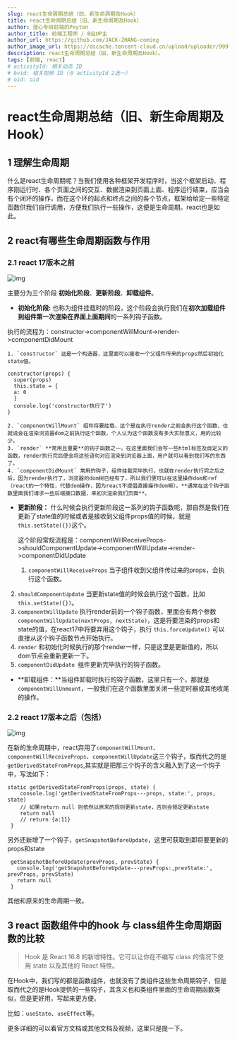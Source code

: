 ```yaml
---
slug: react生命周期总结（旧、新生命周期及Hook）
title: react生命周期总结（旧、新生命周期及Hook）
author: 潜心专研前端的Peyton
author_title: 前端工程师 / B站UP主
author_url: https://github.com/JACK-ZHANG-coming
author_image_url: https://dscache.tencent-cloud.cn/upload/uploader/999-12e331ae5bd4149e615b9056a1a05b198a70c0d7.png
description: react生命周期总结（旧、新生命周期及Hook）。
tags: [前端, react]
# activityId: 相关动态 ID
# bvid: 相关视频 ID（与 activityId 2选一）
# oid: oid
---
```


<!-- truncate -->

# react生命周期总结（旧、新生命周期及Hook）

## 1 理解生命周期

什么是react生命周期呢？当我们使用各种框架开发程序时，当这个框架启动、程序刚运行时、各个页面之间的交互、数据渲染到页面上面、程序运行结束，应当会有个闭环的操作，而在这个环的起点和终点之间的各个节点，框架给给定一些特定函数供我们自行调用，方便我们执行一些操作，这便是生命周期。react也是如此。


## 2 react有哪些生命周期函数与作用

### 2.1 react 17版本之前



![img](https://cdn.nlark.com/yuque/0/2022/png/22565604/1656945408594-7187c2e7-10b6-42f4-813e-098d77d8b80b.png)

主要分为三个阶段 **初始化阶段**、**更新阶段**、**卸载组件**。

- **初始化阶段:** 也称为组件挂载时的阶段，这个阶段会执行我们在**初次加载组件到组件第一次渲染在界面上面期间**的一系列钩子函数。

执行的流程为：constructor->componentWillMount->render->componentDidMount

 	1. `constructor` 这是一个构造器，这里面可以接收一个父组件传来的props然后初始化state值。		

```
constructor(props) {
  super(props)
  this.state = {
  a: 0
  }
  console.log('constructor执行了')
}
```

 	2. `componentWillMount` 组件将要挂载，这个是在执行render之前会执行这个函数，也就说会在渲染浏览器dom之前执行这个函数，个人认为这个函数没有多大实际意义，用的比较少。
 	3. `render` **常用且重要**的钩子函数之一。在这里面我们会写一些html标签及自定义的函数，render执行完后便会将这些语句对应渲染到浏览器上面，用户就可以看到我们写的东西了。
 	4. `componentDidMount` 常用的钩子，组件挂载完毕执行，也就在render执行完之后之后，因为render执行了，浏览器的dom树已经有了，所以我们便可以在这里操作dom和ref（react的一个特性，代替dom操作，因为react不提倡直接操作dom嘛）。**通常在这个钩子函数里面我们请求一些后端接口数据，来初次渲染我们页面**。

- **更新阶段：**  什么时候会执行更新阶段这一系列的钩子函数呢，那自然是我们在更新了state值的时候或者是接收到父组件props值的时候，就是`this.setState({})`这个。

  这个阶段常规流程是：componentWillReceiveProps->shouldComponentUpdate->componentWillUpdate->render->componentDidUpdate

  1.  `componentWillReceiveProps` 当子组件收到父组件传过来的props，会执行这个函数。

2. `shouldComponentUpdate` 当更新state值的时候会执行这个函数，比如`this.setState({})`。
3. `componentWillUpdate` 执行render前的一个钩子函数，里面会有两个参数`componentWillUpdate(nextProps, nextState)`，这是将要渲染的props和state的值，在react17中将要弃用这个钩子，执行 `this.forceUpdate()` 可以直接从这个钩子函数节点开始执行。
4. `render` 和初始化时候执行的那个render一样，只是这里是更新值的，所以dom节点会重新更新一下。
5. `componentDidUpdate `组件更新完毕执行的钩子函数。

- **卸载组件：**当组件卸载时执行的钩子函数，这里只有一个，那就是`componentWillUnmount`，一般我们在这个函数里面关闭一些定时器或其他收尾的操作。

### 2.2 react 17版本之后（包括）

![img](https://cdn.nlark.com/yuque/0/2022/png/22565604/1656977515120-9ce187b3-8f13-4da3-aacf-454bf203350d.png)

在新的生命周期中，react弃用了`componentWillMount`、`componentWillReceiveProps`、`componentWillUpdate`这三个钩子，取而代之的是`getDerivedStateFromProps`,其实就是把那三个钩子的含义融入到了这一个钩子中，写法如下：

```
static getDerivedStateFromProps(props, state) {
    console.log('getDerivedStateFromProps---props, state:', props, state)
    // 如果return null 则依然以原来的规则更新state，否则会锁定更新state
    return null
    // return {a:11}
 }
```

另外还新增了一个钩子，`getSnapshotBeforeUpdate`，这里可获取到即将要更新的props和state

```
 getSnapshotBeforeUpdate(prevProps, prevState) {
   console.log('getSnapshotBeforeUpdate---prevProps:,prevState:', prevProps, prevState)
   return null
 }
```

其他和原来的生命周期一致。

## 3 react 函数组件中的hook 与 class组件生命周期函数的比较

> Hook 是 React 16.8 的新增特性。它可以让你在不编写 class 的情况下使用 state 以及其他的 React 特性。

在Hook中，我们写的都是函数组件，也就没有了类组件这些生命周期钩子，但是取而代之的是Hook提供的一些钩子，其含义也和类组件里面的生命周期函数类似，但是更好用，写起来更方便。

比如：`useState`、`useEffect`等。

更多详细的可以看官方文档或其他文档及视频，这里只是提一下。
